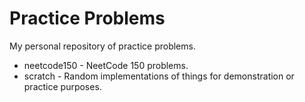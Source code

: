 # Practice Problems

My personal repository of practice problems.
* neetcode150 - NeetCode 150 problems.
* scratch - Random implementations of things for demonstration or practice purposes.


